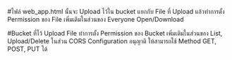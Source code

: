#ไฟล์ web_app.html นั้นจะ Upload ไว้ใน bucket แยกกับ File ที่ Upload แล้วทำการตั้ง Permission ของ File เพิ่มเติมในส่วนของ Everyone Open/Download

#Bucket ที่ไว้ Upload File ทำการตั้ง Permission ของ Bucket เพิ่มเติมในส่วนของ List, Upload/Delete
ในส่วน CORS Configuration อนุญาติ ให้สามารถใช้ Method GET, POST, PUT ได้
